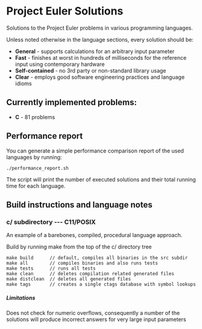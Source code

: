 # Project Euler Solutions

Solutions to the Project Euler problems in various programming languages.


Unless noted otherwise in the language sections, every solution should be:
   * **General** - supports calculations for an arbitrary input parameter
   * **Fast** - finishes at worst in hundreds of milliseconds for the reference input using contemporary hardware
   * **Self-contained** - no 3rd party or non-standard library usage
   * **Clear** - employs good software engineering practices and language idioms


## Currently implemented problems:
   * **C** - 81 problems


## Performance report

You can generate a simple performance comparison report of the used languages by running:

	./performance_report.sh

The script will print the number of executed solutions and their total running time for each language.


## Build instructions and language notes

### c/ subdirectory --- C11/POSIX

An example of a barebones, compiled, procedural language approach.

Build by running make from the top of the c/ directory tree

	make build      // default, compiles all binaries in the src subdir
	make all        // compiles binaries and also runs tests
	make tests      // runs all tests
	make clean      // deletes compilation related generated files
	make distclean  // deletes all generated files
	make tags       // creates a single ctags database with symbol lookups

##### Limitations
Does not check for numeric overflows, consequently a number of the solutions will produce incorrect answers for very large input parameters
